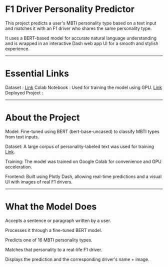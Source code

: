 # F1 Driver Personality Predictor
This project predicts a user's MBTI personality type based on a text input and matches it with an F1 driver who shares the same personality type.

It uses a BERT-based model for accurate natural language understanding and is wrapped in an interactive Dash web app UI for a smooth and stylish experience.

---
# Essential Links
 Dataset : [Link](https://www.kaggle.com/datasets/datasnaek/mbti-type)
 Colab Notebook : Used for training the model using GPU. [Link](https://colab.research.google.com/drive/1GOBU8qIKVqnMQ1gH_6T5tyD8li98GWnO?usp=sharing)
 Deployed Project : 

---
# About the Project
Model: Fine-tuned using BERT (bert-base-uncased) to classify MBTI types from text inputs.

Dataset: A large corpus of personality-labeled text was used for training [Link](https://www.kaggle.com/datasets/datasnaek/mbti-type).

Training: The model was trained on Google Colab for convenience and GPU acceleration.

Frontend: Built using Plotly Dash, allowing real-time predictions and a visual UI with images of real F1 drivers.

---
# What the Model Does
Accepts a sentence or paragraph written by a user.

Processes it through a fine-tuned BERT model.

Predicts one of 16 MBTI personality types.

Matches that personality to a real-life F1 driver.

Displays the prediction and the corresponding driver's name + image.
